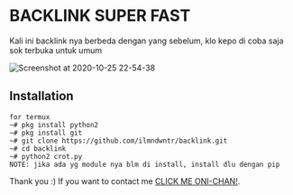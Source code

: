 # BACKLINK SUPER FAST
 Kali ini backlink nya berbeda dengan yang sebelum, klo kepo di coba saja sok terbuka untuk umum
 
![Screenshot at 2020-10-25 22-54-38](https://user-images.githubusercontent.com/44839852/97112173-66b7b680-1715-11eb-92b0-ef1ca0c385b5.png)

## Installation
```
for termux
~# pkg install python2
~# pkg install git
~# git clone https://github.com/ilmndwntr/backlink.git
~# cd backlink
~# python2 crot.py
NOTE: jika ada yg module nya blm di install, install dlu dengan pip
```
Thank you :)
If you want to contact me [CLICK ME ONI-CHAN!](https://www.facebook.com/zipers.co.id).
